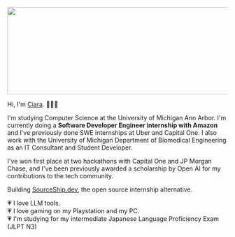 <p align="center">
  <img src="https://i.pinimg.com/originals/05/49/5a/05495a9e23b88afd4d956bbe2ab9d176.gif" width="1000" height="200">
</p>

Hi, I'm [Ciara](https://www.ciaracade.com). 🧝🏼‍♀️

I'm studying Computer Science at the University of Michigan Ann Arbor. I'm currently doing a **Software Developer Engineer internship with Amazon** and I've previously done SWE internships at Uber and Capital One. I also work with the University of Michigan Department of Biomedical Engineering as an IT Consultant and Student Developer. 

I've won first place at two hackathons with Capital One and JP Morgan Chase, and I've been previously awarded a scholarship by Open AI for my contributions to the tech community.

Building [SourceShip.dev](https://www.sourceship.dev/), the open source internship alternative.

💗 I love LLM tools. \
💗 I love gaming on my Playstation and my PC. \
💗 I'm studying for my intermediate Japanese Language Proficiency Exam (JLPT N3)
